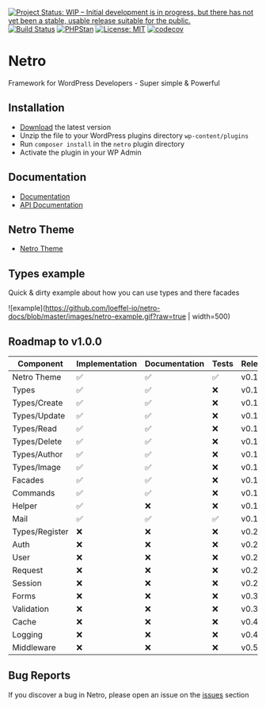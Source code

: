 [![Project Status: WIP – Initial development is in progress, but there has not yet been a stable, usable release suitable for the public.](https://www.repostatus.org/badges/latest/wip.svg)](https://www.repostatus.org/#wip)
[![Build Status](https://travis-ci.com/loeffel-io/netro.svg?token=diwUYjrdo8kHiwiMCFuq&branch=master)](https://travis-ci.com/loeffel-io/netro)
[![PHPStan](https://img.shields.io/badge/PHPStan-enabled-brightgreen.svg?style=flat)](https://github.com/phpstan/phpstan)
[![License: MIT](https://img.shields.io/badge/License-MIT-yellow.svg)](https://opensource.org/licenses/MIT)
[![codecov](https://codecov.io/gh/loeffel-io/netro/branch/master/graph/badge.svg?token=tmPeOhqvU6)](https://codecov.io/gh/loeffel-io/netro)

# Netro
Framework for WordPress Developers - Super simple & Powerful

## Installation

- [Download](https://github.com/loeffel-io/netro/archive/master.zip) the latest version
- Unzip the file to your WordPress plugins directory `wp-content/plugins`
- Run `composer install` in the `netro` plugin directory
- Activate the plugin in your WP Admin

## Documentation

- [Documentation](https://docs.wp-netro.io)
- [API Documentation](https://api.wp-netro.io)

## Netro Theme

- [Netro Theme](https://github.com/loeffel-io/netro-theme)

## Types example

Quick & dirty example about how you can use types and there facades

![example](https://github.com/loeffel-io/netro-docs/blob/master/images/netro-example.gif?raw=true | width=500)

## Roadmap to v1.0.0

| Component     | Implementation | Documentation | Tests | Release |
|---------------|----------------|---------------|-------|---------|
| Netro Theme   | ✅              | ✅             | ✅     | v0.1.0  |
| Types         | ✅              | ✅             | ❌     | v0.1.0  |
| Types/Create  | ✅              | ✅             | ❌     | v0.1.0  |
| Types/Update  | ✅              | ✅             | ❌     | v0.1.0  |
| Types/Read    | ✅              | ✅             | ❌     | v0.1.0  |
| Types/Delete  | ✅              | ✅             | ❌     | v0.1.0  |
| Types/Author  | ✅              | ✅             | ❌     | v0.1.0  |
| Types/Image   | ✅              | ✅             | ❌     | v0.1.0  |
| Facades       | ✅              | ✅             | ❌     | v0.1.0  |
| Commands      | ✅              | ✅             | ❌     | v0.1.0  |
| Helper        | ✅              | ❌             | ❌     | v0.1.0  |
| Mail          | ✅              | ✅             | ✅     | v0.1.0  |
| Types/Register| ❌              | ❌             | ❌     | v0.2.0  |
| Auth          | ❌              | ❌             | ❌     | v0.2.0  |
| User          | ❌              | ❌             | ❌     | v0.2.0  |
| Request       | ❌              | ❌             | ❌     | v0.2.0  |
| Session       | ❌              | ❌             | ❌     | v0.2.0  |
| Forms         | ❌              | ❌             | ❌     | v0.3.0  |
| Validation    | ❌              | ❌             | ❌     | v0.3.0  |
| Cache         | ❌              | ❌             | ❌     | v0.4.0  |
| Logging       | ❌              | ❌             | ❌     | v0.4.0  |
| Middleware    | ❌              | ❌             | ❌     | v0.5.0  |

## Bug Reports

If you discover a bug in Netro, please open an issue on the [issues](https://github.com/loeffel-io/netro) section